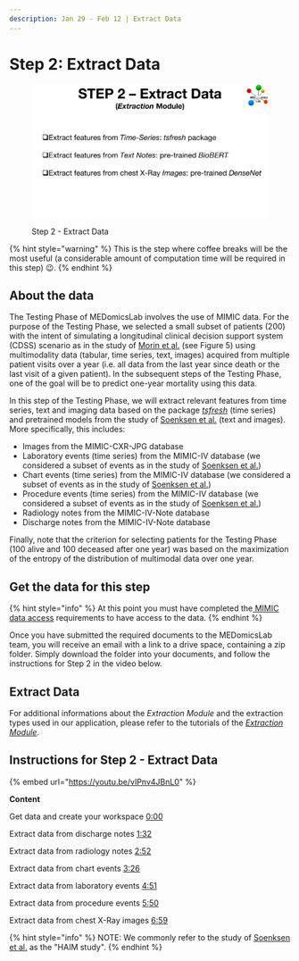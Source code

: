 ```yaml
---
description: Jan 29 - Feb 12 | Extract Data
---
```


# Step 2: Extract Data

<figure><img src="../.gitbook/assets/MEDomicsLab-TestingPhase-10.png" alt=""><figcaption><p>Step 2 - Extract Data</p></figcaption></figure>

{% hint style="warning" %}
This is the step where coffee breaks will be the most useful (a considerable amount of computation time will be required in this step) :wink:.
{% endhint %}

## About the data

The Testing Phase of MEDomicsLab involves the use of MIMIC data. For the purpose of the Testing Phase, we selected a small subset of patients (200) with the intent of simulating a longitudinal clinical decision support system (CDSS) scenario as in the study of [Morin et al.](https://www.nature.com/articles/s43018-021-00236-2) (see Figure 5) using multimodality data (tabular, time series, text, images) acquired from multiple patient visits over a year (i.e. all data from the last year since death or the last visit of a given patient). In the subsequent steps of the Testing Phase, one of the goal will be to predict one-year mortality using this data.

In this step of the Testing Phase, we will extract relevant features from time series, text and imaging data based on the package [_tsfresh_](https://tsfresh.readthedocs.io/en/latest/) (time series) and pretrained models from the study of [Soenksen et al.](https://www.nature.com/articles/s41746-022-00689-4) (text and images). More specifically, this includes:

* Images from the MIMIC-CXR-JPG database
* Laboratory events (time series) from the MIMIC-IV database (we considered a subset of events as in the study of [Soenksen et al.](https://www.nature.com/articles/s41746-022-00689-4))
* Chart events (time series) from the MIMIC-IV database (we considered a subset of events as in the study of [Soenksen et al.](https://www.nature.com/articles/s41746-022-00689-4))
* Procedure events (time series) from the MIMIC-IV database (we considered a subset of events as in the study of [Soenksen et al.](https://www.nature.com/articles/s41746-022-00689-4))
* Radiology notes from the MIMIC-IV-Note database
* Discharge notes from the MIMIC-IV-Note database&#x20;

Finally, note that the criterion for selecting patients for the Testing Phase (100 alive and 100 deceased after one year) was based on the maximization of the entropy of the distribution of multimodal data over one year.

## Get the data for this step

{% hint style="info" %}
At this point you must have completed the[ MIMIC data access](mimic-data-access.md) requirements to have access to the data.
{% endhint %}

Once you have submitted the required documents to the MEDomicsLab team, you will receive an email with a link to a drive space, containing a zip folder. Simply download the folder into your documents, and follow the instructions for Step 2 in the video below.&#x20;

## Extract Data

For additional informations about the _Extraction Module_ and the extraction types used in our application, please refer to the tutorials of the [_Extraction Module_](../tutorials/design/extraction-modules/).

## Instructions for Step 2 - Extract Data

{% embed url="https://youtu.be/vIPnv4JBnL0" %}

**Content**

&#x20;Get data and create your workspace [0:00](https://www.youtube.com/watch?v=vIPnv4JBnL0\&t=0s)

&#x20;Extract data from discharge notes [1:32](https://www.youtube.com/watch?v=vIPnv4JBnL0\&t=92s)

&#x20;Extract data from radiology notes [2:52](https://www.youtube.com/watch?v=vIPnv4JBnL0\&t=172s)

&#x20;Extract data from chart events [3:26](https://www.youtube.com/watch?v=vIPnv4JBnL0\&t=206s)

&#x20;Extract data from laboratory events [4:51](https://www.youtube.com/watch?v=vIPnv4JBnL0\&t=291s)

&#x20;Extract data from procedure events [5:50](https://www.youtube.com/watch?v=vIPnv4JBnL0\&t=350s)

&#x20;Extract data from chest X-Ray images [6:59](https://www.youtube.com/watch?v=vIPnv4JBnL0\&t=419s)

{% hint style="info" %}
NOTE: We commonly refer to the study of [Soenksen et al.](https://www.nature.com/articles/s43018-021-00236-2) as the "HAIM study".
{% endhint %}
